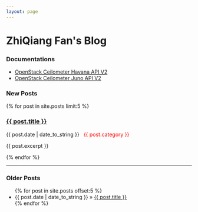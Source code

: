 ```yaml
---
layout: page
---
```

# ZhiQiang Fan's Blog

<h3>Documentations</h3>
<ul>
  <li><a href="./assets/doc/ceilometer-havana-api-v2.html">OpenStack Ceilometer Havana API V2</a></li>
  <li><a href="./assets/doc/ceilometer-juno-api-v2">OpenStack Ceilometer Juno API V2</a></li>
</ul>

<h3>New Posts</h3>
{% for post in site.posts limit:5 %}
<div>
    <p><a href="{{ post.url }}"><h3>{{ post.title }}</h3></a></p>
    <p>
      <span>{{ post.date | date_to_string }}</span>&nbsp;&nbsp;
      <span style="color:red">{{ post.category }}</span>
    </p>
    <p>{{ post.excerpt }}</p>
</div>
{% endfor %}

<hr />
<h3>Older Posts</h3>
<ul>
  {% for post in site.posts offset:5 %}
    <li>
      <span>{{ post.date | date_to_string }}</span> &raquo;
      <a href="{{ post.url }}">{{ post.title }}</a>
    </li>
  {% endfor %}
</ul>
